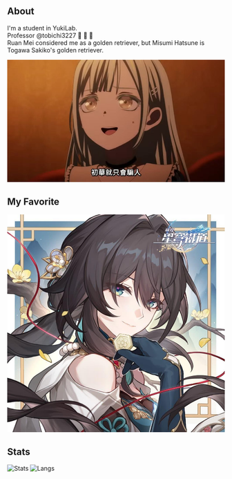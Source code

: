 ## About
I'm a student in YukiLab.  
Professor @tobichi3227 :place_of_worship: :place_of_worship: :place_of_worship:   
Ruan Mei considered me as a golden retriever, but Misumi Hatsune is Togawa Sakiko's golden retriever.

![Uika_lies](https://raw.githubusercontent.com/ChenKaiLiuG/ChenKaiLiuG/refs/heads/main/Uika_can_only_lies.jpg)

## My Favorite
![RuanMei](https://raw.githubusercontent.com/ChenKaiLiuG/ChenKaiLiuG/refs/heads/main/RuanMei.jpeg)

## Stats
![Stats](https://github-readme-stats.vercel.app/api?username=ChenKaiLiuG&include_all_commits=true&show_icons=true&theme=neon)
![Langs](https://github-readme-stats.vercel.app/api/top-langs/?username=ChenKaiLiuG&layout=compact&theme=neon&size_weight=0.5&count_weight=0.5)
<!--
**ChenKaiLiuG/ChenKaiLiuG** is a ✨ _special_ ✨ repository because its `README.md` (this file) appears on your GitHub profile.

Here are some ideas to get you started:

 Hi there 👋
- 🔭 I’m currently working on ...
- 🌱 I’m currently learning ...
- 👯 I’m looking to collaborate on ...
- 🤔 I’m looking for help with ...
- 💬 Ask me about ...
- 📫 How to reach me: ...
- 😄 Pronouns: ...
- ⚡ Fun fact: ...
-->
